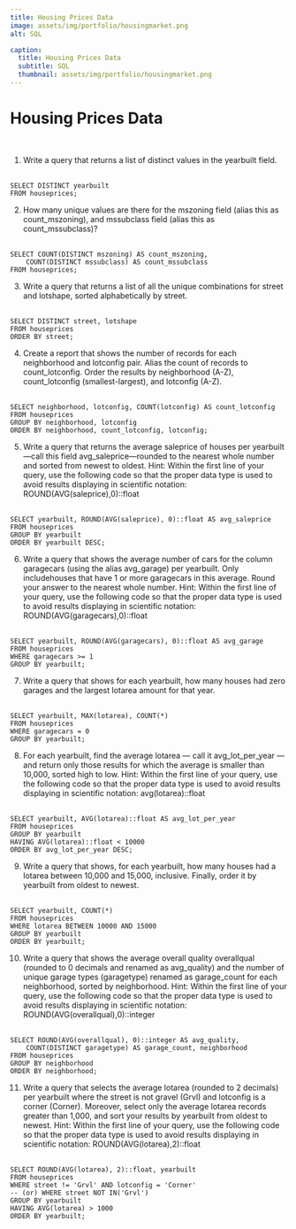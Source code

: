 ```yaml
---
title: Housing Prices Data
image: assets/img/portfolio/housingmarket.png
alt: SQL

caption:
  title: Housing Prices Data
  subtitle: SQL
  thumbnail: assets/img/portfolio/housingmarket.png
---
```


# Housing Prices Data

<br>

1. Write a query that returns a list of distinct values in the yearbuilt field.  <br><br>
```
SELECT DISTINCT yearbuilt
FROM houseprices;
```

2. How many unique values are there for the mszoning field (alias this as count_mszoning), and mssubclass field (alias this as count_mssubclass)?  <br><br>
```
SELECT COUNT(DISTINCT mszoning) AS count_mszoning, 
	COUNT(DISTINCT mssubclass) AS count_mssubclass
FROM houseprices;
```

3. Write a query that returns a list of all the unique combinations for street and lotshape, sorted alphabetically by street.  <br><br>
```
SELECT DISTINCT street, lotshape
FROM houseprices
ORDER BY street;
```

4. Create a report that shows the number of records for each neighborhood and lotconfig pair. Alias the count of records to count_lotconfig. Order the results by neighborhood (A-Z), count_lotconfig (smallest-largest), and lotconfig (A-Z).  <br><br>
````
SELECT neighborhood, lotconfig, COUNT(lotconfig) AS count_lotconfig
FROM houseprices
GROUP BY neighborhood, lotconfig
ORDER BY neighborhood, count_lotconfig, lotconfig;
````

5. Write a query that returns the average saleprice of houses per yearbuilt—call this field avg_saleprice—rounded to the nearest whole number and sorted from newest to oldest. Hint: Within the first line of your query, use the following code so that the proper data type is used to avoid results displaying in scientific notation: ROUND(AVG(saleprice),0)::float  <br><br>
````
SELECT yearbuilt, ROUND(AVG(saleprice), 0)::float AS avg_saleprice
FROM houseprices
GROUP BY yearbuilt
ORDER BY yearbuilt DESC;
````

6. Write a query that shows the average number of cars for the column garagecars (using the alias avg_garage) per yearbuilt. Only includehouses that have 1 or more garagecars in this average. Round your answer to the nearest whole number. Hint: Within the first line of your query, use the following code so that the proper data type is used to avoid results displaying in scientific notation: ROUND(AVG(garagecars),0)::float  <br><br>
````
SELECT yearbuilt, ROUND(AVG(garagecars), 0)::float AS avg_garage
FROM houseprices
WHERE garagecars >= 1
GROUP BY yearbuilt;
````

7. Write a query that shows for each yearbuilt, how many houses had zero garages and the largest lotarea amount for that year.  <br><br>
````
SELECT yearbuilt, MAX(lotarea), COUNT(*)
FROM houseprices
WHERE garagecars = 0
GROUP BY yearbuilt;
````

8. For each yearbuilt, find the average lotarea — call it avg_lot_per_year —and return only those results for which the average is smaller than 10,000, sorted high to low. Hint: Within the first line of your query, use the following code so that the proper data type is used to avoid results displaying in scientific notation: avg(lotarea)::float  <br><br>
`````
SELECT yearbuilt, AVG(lotarea)::float AS avg_lot_per_year
FROM houseprices
GROUP BY yearbuilt
HAVING AVG(lotarea)::float < 10000
ORDER BY avg_lot_per_year DESC;
`````

9. Write a query that shows, for each yearbuilt, how many houses had a lotarea between 10,000 and 15,000, inclusive. Finally, order it by yearbuilt from oldest to newest.  <br><br>
`````
SELECT yearbuilt, COUNT(*)
FROM houseprices
WHERE lotarea BETWEEN 10000 AND 15000
GROUP BY yearbuilt
ORDER BY yearbuilt;
`````

10. Write a query that shows the average overall quality overallqual (rounded to 0 decimals and renamed as avg_quality) and the number of unique garage types (garagetype) renamed as garage_count for each neighborhood, sorted by neighborhood. Hint: Within the first line of your query, use the following code so that the proper data type is used to avoid results displaying in scientific notation: ROUND(AVG(overallqual),0)::integer  <br><br>
`````
SELECT ROUND(AVG(overallqual), 0)::integer AS avg_quality, 
	COUNT(DISTINCT garagetype) AS garage_count, neighborhood
FROM houseprices
GROUP BY neighborhood
ORDER BY neighborhood;
`````

11. Write a query that selects the average lotarea (rounded to 2 decimals) per yearbuilt where the street is not gravel (Grvl) and lotconfig is a corner (Corner). Moreover, select only the average lotarea records greater than 1,000, and sort your results by yearbuilt from oldest to newest. Hint: Within the first line of your query, use the following code so that the proper data type is used to avoid results displaying in scientific notation: ROUND(AVG(lotarea),2)::float  <br><br>
```````
SELECT ROUND(AVG(lotarea), 2)::float, yearbuilt
FROM houseprices
WHERE street != 'Grvl' AND lotconfig = 'Corner'
-- (or) WHERE street NOT IN('Grvl')
GROUP BY yearbuilt
HAVING AVG(lotarea) > 1000
ORDER BY yearbuilt;
```````
